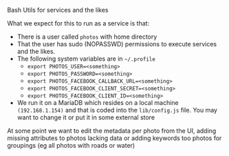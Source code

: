 Bash Utils for services and the likes

What we expect for this to run as a service is that:
* There is a user called `photos` with home directory
* That the user has sudo (NOPASSWD) permissions to execute services and the likes.
* The following system variables are in `~/.profile`
    * `export PHOTOS_USER=<something>`
    * `export PHOTOS_PASSWORD=<something>`
    * `export PHOTOS_FACEBOOK_CALLBACK_URL=<something>`
    * `export PHOTOS_FACEBOOK_CLIENT_SECRET=<something>`
    * `export PHOTOS_FACEBOOK_CLIENT_ID=<something>`
* We run it on a MariaDB which resides on a local machine `(192.168.1.154)` and that is coded into the `lib/config.js` file. You may want to change it or put it in some external store 

At some point we want to edit the metadata per photo from the UI, adding missing attributes to photos lacking data or adding keywords too photos for groupings (eg all photos with roads or water)
